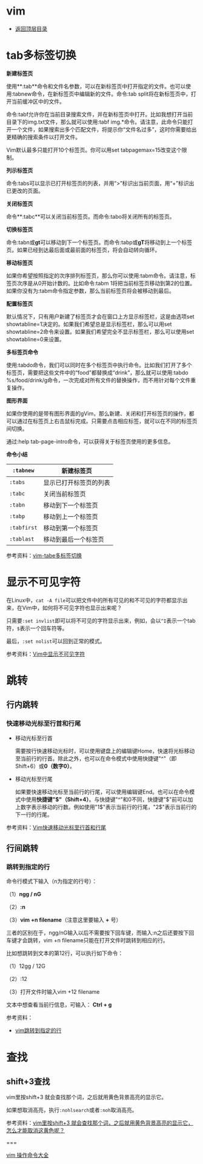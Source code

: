 # vim

- [返回顶层目录](../../../SUMMARY.md)



# tab多标签切换

**新建标签页**

使用**:tab**命令和文件名参数，可以在新标签页中打开指定的文件。也可以使用:tabnew命令，在新标签页中编辑新的文件。命令:tab split将在新标签页中，打开当前缓冲区中的文件。

命令:tabf允许你在当前目录搜索文件，并在新标签页中打开。比如我想打开当前目录下的img.txt文件，那么就可以使用:tabf img.*命令。请注意，此命令只能打开一个文件，如果搜索出多个匹配文件，将提示你“文件名过多”，这时你需要给出更精确的搜索条件以打开文件。

Vim默认最多只能打开10个标签页。你可以用set tabpagemax=15改变这个限制。

**列示标签页**

命令:tabs可以显示已打开标签页的列表，并用“>”标识出当前页面，用“+”标识出已更改的页面。

**关闭标签页**

命令**:tabc**可以关闭当前标签页。而命令:tabo将关闭所有的标签页。

**切换标签页**

命令:tabn或**gt**可以移动到下一个标签页。而命令:tabp或**gT**将移动到上一个标签页。如果已经到达最后面或最前面的标签页，将会自动转向循环。

**移动标签页**

如果你希望按照指定的次序排列标签页，那么你可以使用:tabm命令。请注意，标签页次序是从0开始计数的。比如命令:tabm 1将把当前标签页移动到第2的位置。如果你没有为:tabm命令指定参数，那么当前标签页将会被移动到最后。

**配置标签页**

默认情况下，只有用户新建了标签页才会在窗口上方显示标签栏，这是由选项set showtabline=1决定的。如果我们希望总是显示标签栏，那么可以用set showtabline=2命令来设置。如果我们希望完全不显示标签栏，那么可以使用set showtabline=0来设置。

**多标签页命令**

使用:tabdo命令，我们可以同时在多个标签页中执行命令。比如我们打开了多个标签页，需要把这些文件中的“food”都替换成“drink”，那么就可以使用:tabdo %s/food/drink/g命令，一次完成对所有文件的替换操作，而不用针对每个文件重复操作。

**图形界面**

如果你使用的是带有图形界面的gVim，那么新建、关闭和打开标签页的操作，都可以通过在标签页上右击鼠标完成。只需要点击相应标签，就可以在不同的标签页间切换。

通过:help tab-page-intro命令，可以获得关于标签页使用的更多信息。

**命令小结**

| `:tabnew`   | 新建标签页             |
| ----------- | ---------------------- |
| `:tabs`     | 显示已打开标签页的列表 |
| `:tabc`     | 关闭当前标签页         |
| `:tabn`     | 移动到下一个标签页     |
| `:tabp`     | 移动到上一个标签页     |
| `:tabfirst` | 移动到第一个标签页     |
| `:tablast`  | 移动到最后一个标签页   |



参考资料：[vim-tabe多标签切换](https://www.cnblogs.com/liqiu/archive/2013/03/26/2981949.html)



# 显示不可见字符

在Linux中，`cat -A file`可以把文件中的所有可见的和不可见的字符都显示出来，在Vim中，如何将不可见字符也显示出来呢？

只需要`:set invlist`即可以将不可见的字符显示出来，例如，会以`^I`表示一个tab符，`$`表示一个回车符等。

最后，`:set nolist`可以回到正常的模式。



参考资料：[Vim中显示不可见字符](http://yejinxin.github.io/show-nonprinting-character-in-vim)



# 跳转

## 行内跳转

### 快速移动光标至行首和行尾

* 移动光标至行首

  需要按行快速移动光标时，可以使用键盘上的编辑键Home，快速将光标移动至当前行的行首。除此之外，也可以在命令模式中使用快捷键"^"（即Shift+6）或**0（数字0）**。

* 移动光标至行尾

  如果要快速移动光标至当前行的行尾，可以使用编辑键End。也可以在命令模式中使用**快捷键"\$"（Shift+4）**。与快捷键"^"和0不同，快捷键"\$"前可以加上数字表示移动的行数。例如使用"1\$"表示当前行的行尾，"2\$"表示当前行的下一行的行尾。



参考资料：[Vim快速移动光标至行首和行尾](https://blog.csdn.net/Miss_Mario/article/details/45915151)

## 行间跳转

### 跳转到指定的行

命令行模式下输入（n为指定的行号）：

（1）**ngg / nG**

（2）**:n**

（3）**vim +n filename**（注意这里要输入 **+** 号）

三者的区别在于，ngg/nG输入以后不需要按下回车键，而输入:n之后还要按下回车键才会跳转，vim +n filename只能在打开文件时跳转到相应的行。

比如想跳转到文本的第12行，可以执行如下命令：

（1）12gg / 12G

（2）:12

（3）打开文件时输入vim +12 filename

文本中想查看当前行信息，可输入： **Ctrl + g**



参考资料：

* [vim跳转到指定的行](https://blog.csdn.net/u011848617/article/details/38434359)



# 查找

## shift+3查找

vim里按shift+3 就会查找那个词，之后就用黄色背景高亮的显示它。

如果想取消高亮，执行`:nohlsearch`或者`:noh`取消高亮。



参考资料：[vim里按shift+3 就会查找那个词，之后就用黄色背景高亮的显示它，怎么才能取消这黄色呢？](https://zhidao.baidu.com/question/243941.html)



===

[vim 操作命令大全](https://blog.csdn.net/weixin_37657720/article/details/80645991)